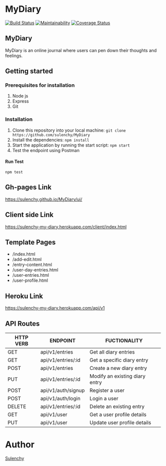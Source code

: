 # MyDiary
[![Build Status](https://travis-ci.org/sulenchy/MyDiary.svg?branch=ch-setup-travis-ci)](https://travis-ci.org/sulenchy/MyDiary) [![Maintainability](https://api.codeclimate.com/v1/badges/19d76649374cdf72e37f/maintainability)](https://codeclimate.com/github/sulenchy/MyDiary/maintainability) [![Coverage Status](https://coveralls.io/repos/github/sulenchy/MyDiary/badge.svg?branch=develop)](https://coveralls.io/github/sulenchy/MyDiary?branch=develop)

## MyDiary
MyDiary is an online journal where users can pen down their thoughts and feelings.

## Getting started
### Prerequisites for installation
1. Node js
2. Express
3. Git

### Installation
1. Clone this repository into your local machine:
```git clone https://github.com/sulenchy/MyDiary```
2. Install the dependencies:
```npm install```
3. Start the application by running the start script:
```npm start```
4. Test the endpoint using Postman


#### Run Test
```npm test```

## Gh-pages Link
https://sulenchy.github.io/MyDiary/ui/

## Client side Link
https://sulenchy-my-diary.herokuapp.com/client/index.html

## Template Pages
- /index.html
- /add-edit.html
- /entry-content.html
- /user-day-entries.html
- /user-entries.html
- /user-profile.html

## Heroku Link
https://sulenchy-my-diary.herokuapp.com/api/v1

## API Routes
|   HTTP VERB   | ENDPOINT                  | FUCTIONALITY                                          |
| ------------- | --------------------------| ----------------------------------------------------- |
| GET           | api/v1/entries            | Get all diary entries                                 |
| GET           | api/v1/entries/:id        | Get a specific diary entry                            |
| POST          | api/v1/entries            | Create a new diary entry                              |
| PUT           | api/v1/entries/:id        | Modify an existing diary entry                        |
| POST          | api/v1/auth/signup        | Register a user                                       |
| POST          | api/v1/auth/login         | Login a user                                          |
| DELETE        | api/v1/entries/:id        | Delete an existing entry                              |
| GET           | api/v1/user               | Get a user profile details                            |
| PUT           | api/v1/user               | Update user profile details                           |

# Author
[Sulenchy](https://github.com/sulenchy)